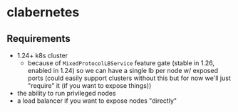clabernetes
===========

## Requirements

- 1.24+ k8s cluster
  - because of `MixedProtocolLBService` feature gate (stable in 1.26, enabled in 1.24) so we can 
    have a single lb per node w/ exposed ports (could easily support clusters without this but 
    for now we'll just "require" it (if you want to expose things))
- the ability to run privileged nodes
- a load balancer if you want to expose nodes "directly"